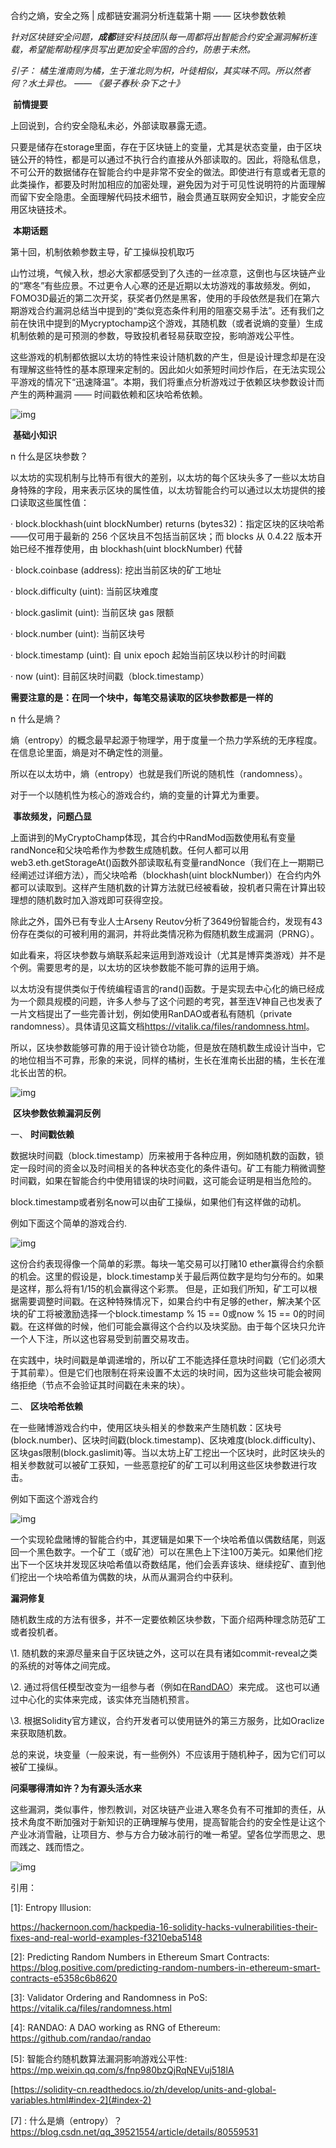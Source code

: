 

 合约之熵，安全之殇 | 成都链安漏洞分析连载第十期 —— 区块参数依赖

 

*针对区块链安全问题，**成都**链安科技团队每一周都将出智能合约安全漏洞解析连载，希望能帮助程序员写出更加安全牢固的合约，防患于未然。*

 

*引子： 橘生淮南则为橘，生于淮北则为枳，叶徒相似，其实味不同。所以然者何？水土异也。 —— 《晏子春秋·杂下之十》*

 

​                                  **前情提要**

上回说到，合约安全隐私未必，外部读取暴露无遗。

 

只要是储存在storage里面，存在于区块链上的变量，尤其是状态变量，由于区块链公开的特性，都是可以通过不执行合约直接从外部读取的。因此，将隐私信息，不可公开的数据储存在智能合约中是非常不安全的做法。即使进行有意或者无意的此类操作，都要及时附加相应的加密处理，避免因为对于可见性说明符的片面理解而留下安全隐患。全面理解代码技术细节，融会贯通互联网安全知识，才能安全应用区块链技术。

 

​                                   **本期话题**

第十回，机制依赖参数主导，矿工操纵投机取巧

 

山竹过境，气候入秋，想必大家都感受到了久违的一丝凉意，这倒也与区块链产业的“寒冬”有些应景。不过更令人心寒的还是近期以太坊游戏的事故频发。例如，FOMO3D最近的第二次开奖，获奖者仍然是黑客，使用的手段依然是我们在第六期游戏合约漏洞总结当中提到的“类似竞态条件利用的阻塞交易手法”。还有我们之前在快讯中提到的Mycryptochamp这个游戏，其随机数（或者说熵的变量）生成机制依赖的是可预测的参数，导致投机者轻易获取空投，影响游戏公平性。

这些游戏的机制都依据以太坊的特性来设计随机数的产生，但是设计理念却是在没有理解这些特性的基本原理来定制的。因此如火如荼短时间炒作后，在无法实现公平游戏的情况下“迅速降温”。本期，我们将重点分析游戏过于依赖区块参数设计而产生的两种漏洞 —— 时间戳依赖和区块哈希依赖。

![img](./img/10-1.png) 

​                                   **基础小知识**

n 什么是区块参数？

以太坊的实现机制与比特币有很大的差别，以太坊的每个区块头多了一些以太坊自身特殊的字段，用来表示区块的属性值，以太坊智能合约可以通过以太坊提供的接口读取这些属性值：

· block.blockhash(uint blockNumber) returns (bytes32)：指定区块的区块哈希——仅可用于最新的 256 个区块且不包括当前区块；而 blocks 从 0.4.22 版本开始已经不推荐使用，由 blockhash(uint blockNumber) 代替

· block.coinbase (address): 挖出当前区块的矿工地址

· block.difficulty (uint): 当前区块难度

· block.gaslimit (uint): 当前区块 gas 限额

· block.number (uint): 当前区块号

· block.timestamp (uint): 自 unix epoch 起始当前区块以秒计的时间戳

· now (uint): 目前区块时间戳（block.timestamp）

**需要注意的是：在同一个块中，每笔交易读取的区块参数都是一样的**

n 什么是熵？

熵（entropy）的概念最早起源于物理学，用于度量一个热力学系统的无序程度。在信息论里面，熵是对不确定性的测量。

所以在以太坊中，熵（entropy）也就是我们所说的随机性（randomness）。

对于一个以随机性为核心的游戏合约，熵的变量的计算尤为重要。

 

​                             **事故频发，问题凸显**

上面讲到的MyCryptoChamp体现，其合约中RandMod函数使用私有变量randNonce和父块哈希作为参数生成随机数。任何人都可以用web3.eth.getStorageAt()函数外部读取私有变量randNonce（我们在上一期期已经阐述过详细方法），而父块哈希（blockhash(uint blockNumber)）在合约内外都可以读取到。这样产生随机数的计算方法就已经被看破，投机者只需在计算出较理想的随机数时加入游戏即可获得空投。

除此之外，国外已有专业人士Arseny Reutov分析了3649份智能合约，发现有43份存在类似的可被利用的漏洞，并将此类情况称为假随机数生成漏洞（PRNG）。

如此看来，将区块参数与熵联系起来运用到游戏设计（尤其是博弈类游戏）并不是个例。需要思考的是，以太坊的区块参数能不能可靠的运用于熵。

以太坊没有提供类似于传统编程语言的rand()函数。于是实现去中心化的熵已经成为一个颇具规模的问题，许多人参与了这个问题的考究，甚至连V神自己也发表了一片文档提出了一些完善计划，例如使用RanDAO或者私有随机（private randomness）。具体请见这篇文档<https://vitalik.ca/files/randomness.html>。

所以，区块参数能够可靠的用于设计锁仓功能，但是放在随机数生成设计当中，它的地位相当不可靠，形象的来说，同样的橘树，生长在淮南长出甜的橘，生长在淮北长出苦的枳。

![img](./img/10-2.png) 

 

​                         **区块参数依赖漏洞反例**

一、 **时间戳依赖**

数据块时间戳（block.timestamp）历来被用于各种应用，例如随机数的函数，锁定一段时间的资金以及时间相关的各种状态变化的条件语句。矿工有能力稍微调整时间戳，如果在智能合约中使用错误的块时间戳，这可能会证明是相当危险的。

block.timestamp或者别名now可以由矿工操纵，如果他们有这样做的动机。

例如下面这个简单的游戏合约.

![img](./img/10-3.png) 

这份合约表现得像一个简单的彩票。每块一笔交易可以打赌10 ether赢得合约余额的机会。这里的假设是，block.timestamp关于最后两位数字是均匀分布的。如果是这样，那么将有1/15的机会赢得这个彩票。 但是，正如我们所知，矿工可以根据需要调整时间戳。在这种特殊情况下，如果合约中有足够的ether，解决某个区块的矿工将被激励选择一个block.timestamp % 15 == 0或now % 15 == 0的时间戳。在这样做的时候，他们可能会赢得这个合约以及块奖励。由于每个区块只允许一个人下注，所以这也容易受到前置交易攻击。

在实践中，块时间戳是单调递增的，所以矿工不能选择任意块时间戳（它们必须大于其前辈）。但是它们也限制在将来设置不太远的块时间，因为这些块可能会被网络拒绝（节点不会验证其时间戳在未来的块）。

二、 **区块哈希依赖**

在一些赌博游戏合约中，使用区块头相关的参数来产生随机数：区块号(block.number)、区块时间戳(block.timestamp)、区块难度(block.difficulty)、区块gas限制(block.gaslimit)等。当以太坊上矿工挖出一个区块时，此时区块头的相关参数就可以被矿工获知，一些恶意挖矿的矿工可以利用这些区块参数进行攻击。

例如下面这个游戏合约

![img](./img/10-4.png) 

一个实现轮盘赌博的智能合约中，其逻辑是如果下一个块哈希值以偶数结尾，则返回一个黑色数字。一个矿工（或矿池）可以在黑色上下注100万美元。如果他们挖出下一个区块并发现区块哈希值以奇数结尾，他们会丢弃该块、继续挖矿、直到他们挖出一个块哈希值为偶数的块，从而从漏洞合约中获利。

 

**漏洞修复**

随机数生成的方法有很多，并不一定要依赖区块参数，下面介绍两种理念防范矿工或者投机者。

\1. 随机数的来源尽量来自于区块链之外，这可以在具有诸如commit-reveal之类的系统的对等体之间完成。

\2. 通过将信任模型改变为一组参与者（例如在[RandDAO](https://github.com/randao/randao)）来完成。 这也可以通过中心化的实体来完成，该实体充当随机预言。 

\3. 根据Solidity官方建议，合约开发者可以使用链外的第三方服务，比如Oraclize来获取随机数。

总的来说，块变量（一般来说，有一些例外）不应该用于随机种子，因为它们可以被矿工操纵。

 

​                      **问渠哪得清如许？为有****源头****活水来**

这些漏洞，类似事件，惨烈教训，对区块链产业进入寒冬负有不可推卸的责任，从技术角度不断加强对于新知识的正确理解与使用，提高智能合约的安全性是让这个产业冰消雪融，让项目方、参与方合力破冰前行的唯一希望。望各位学而思之、思而践之、践而悟之。

![img](./img/10-5.png) 

 

 

引用：

[1]: Entropy Illusion: 

<https://hackernoon.com/hackpedia-16-solidity-hacks-vulnerabilities-their-fixes-and-real-world-examples-f3210eba5148> 

[2]: Predicting Random Numbers in Ethereum Smart Contracts: <https://blog.positive.com/predicting-random-numbers-in-ethereum-smart-contracts-e5358c6b8620> 

[3]: Validator Ordering and Randomness in PoS: <https://vitalik.ca/files/randomness.html> 

[4]: RANDAO: A DAO working as RNG of Ethereum: <https://github.com/randao/randao> 

[5]: 智能合约随机数算法漏洞影响游戏公平性: <https://mp.weixin.qq.com/s/fnp980bzQjRqNEVuj518lA> 

[6]: 深入理解Solidity:

[https://solidity-cn.readthedocs.io/zh/develop/units-and-global-variables.html#index-2](#index-2) 

[7] : 什么是熵（entropy）？<https://blog.csdn.net/qq_39521554/article/details/80559531> 

 